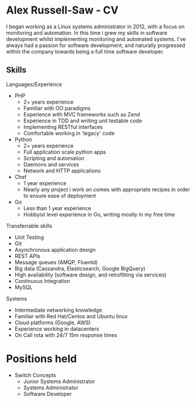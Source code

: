 Alex Russell-Saw - CV
=====================

I began working as a Linux systems administrator in 2012, with a focus on monitoring and automation. In this time i grew my skills in software development whilst implementing monitoring and automated systems. I've always had a passion for software development, and naturally progressed within the company towards being a full time software developer.

Skills
-----

Languages/Experience

* PHP  
    * 2+ years experience
    * Familiar with OO paradigms  
    * Experience with MVC frameworks such as Zend  
    * Experience in TDD and writing unit testable code  
    * Implementing RESTful interfaces  
    * Comfortable working in 'legacy' code  
* Python
    * 2+ years experience
    * Full application scale python apps  
    * Scripting and automation
    * Daemons and services  
    * Network and HTTP applications
* Chef
    * 1 year experience
    * Nearly any project i work on comes with appropriate recipes in order to ensure ease of deployment
* Go
    * Less than 1 year experience
    * Hobbyist level experience in Go, writing mostly in my free time

Transferrable skills

* Unit Testing
* Git
* Asynchronous application design
* REST APIs
* Message queues (AMQP, Fluentd)
* Big data (Cassandra, Elasticsearch, Google BigQuery)
* High availability (software design, and retrofitting via services)
* Continuous Integration
* MySQL

Systems

* Intermediate networking knowledge
* Familiar with Red Hat/Centos and Ubuntu linux
* Cloud platforms (Google, AWS)
* Experience working in datacenters
* On Call rota with 24/7 15m response times

# Positions held

* Switch Concepts
    * Junior Systems Administrator
    * Systems Administrator
    * Software Developer
